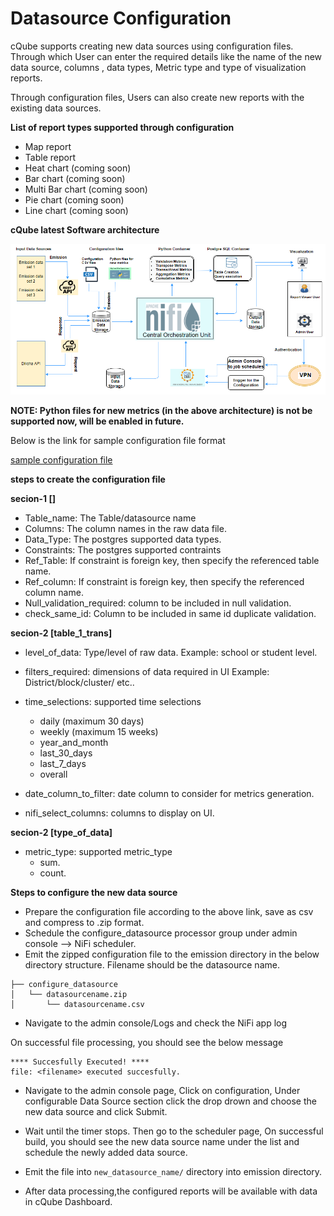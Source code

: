 # Datasource Configuration

cQube supports creating new data sources using configuration files. Through which User can enter the required details like the name of the new data source, columns , data types, Metric type and type of visualization reports. 

Through configuration files, Users can also create new reports with the existing data sources.

**List of report types supported through configuration**

- Map report
- Table report
- Heat chart (coming soon)
- Bar chart (coming soon)
- Multi Bar chart (coming soon)
- Pie chart (coming soon)
- Line chart (coming soon)


**cQube latest Software architecture**

![cQube latest software architecture](../.gitbook/assets/cQube_architecture_latest.png)

**NOTE: Python files for new metrics (in the above architecture) is not be supported now, will be enabled in future.**


Below is the link for sample configuration file format

[sample configuration file](https://github.com/Sunbird-cQube/community/blob/master/use/textbook_distribution.csv)



**steps to create the configuration file**

**secion-1 []**
- Table_name: The Table/datasource name
- Columns: The column names in the raw data file.
- Data_Type:  The postgres supported data types.
- Constraints: The postgres supported contraints
- Ref_Table: If constraint is foreign key, then specify the referenced table name.
- Ref_column: If constraint is foreign key, then specify the referenced column name.
- Null_validation_required: column to be included in null validation.
- check_same_id:  Column to be included in same id duplicate validation.

**secion-2 [table_1_trans]**

- level_of_data: Type/level of raw data. Example: school or student level.

- filters_required: dimensions of data required in UI
 Example: District/block/cluster/ etc..

- time_selections: supported time selections
    - daily (maximum 30 days)
    - weekly (maximum 15 weeks)
    - year_and_month
    - last_30_days
    - last_7_days
    - overall


- date_column_to_filter: date column to consider for metrics generation.
- nifi_select_columns: columns to display on UI.

**secion-2 [type_of_data]**

- metric_type: supported metric_type
    - sum.
    - count.



**Steps to configure the new data source**
- Prepare the configuration file according to the above link, save as csv and compress to .zip format.
- Schedule the configure_datasource processor group under admin console --> NiFi scheduler.
- Emit the zipped configuration file to the emission directory  in the below directory structure.
Filename should be the datasource name.
```text
├── configure_datasource
│   └── datasourcename.zip
│       └── datasourcename.csv
```
- Navigate to the admin console/Logs and check the NiFi app log

On successful file processing, you should see the below message 
 ```
 **** Succesfully Executed! ****
 file: <filename> executed succesfully.
```
- Navigate to the admin console page, Click on configuration, Under configurable Data Source section
click the drop drown and choose the new data source and click Submit.

- Wait until the timer stops. Then go to the scheduler page, On successful build, you should see the new data source name under the list and schedule the newly added data source.

- Emit the file into ```new_datasource_name/```  directory into emission directory.
- After data processing,the configured reports will be available with data in cQube Dashboard.

